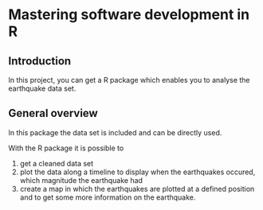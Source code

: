 # Mastering software development in R
## Introduction
In this project, you can get a R package which enables you to analyse the earthquake data set.

## General overview
In this package the data set is included and can be directly used. 

With the R package it is possible to
1) get a cleaned data set
2) plot the data along a timeline to display when the earthquakes occured, which magnitude the earthquake had
3) create a map in which the earthquakes are plotted at a defined position and to get some more information on the earthquake.

